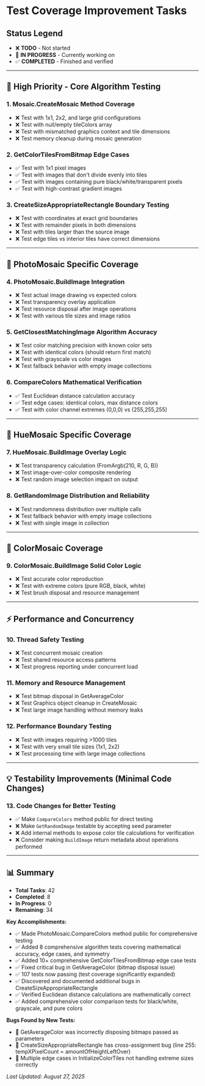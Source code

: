 # Test Coverage Improvement Tasks

## Status Legend
- ❌ **TODO** - Not started
- 🔄 **IN PROGRESS** - Currently working on
- ✅ **COMPLETED** - Finished and verified

---

## **🎯 High Priority - Core Algorithm Testing**

### 1. Mosaic.CreateMosaic Method Coverage
- ❌ Test with 1x1, 2x2, and large grid configurations
- ❌ Test with null/empty tileColors array
- ❌ Test with mismatched graphics context and tile dimensions
- ❌ Test memory cleanup during mosaic generation

### 2. GetColorTilesFromBitmap Edge Cases
- ✅ Test with 1x1 pixel images
- ✅ Test with images that don't divide evenly into tiles
- ✅ Test with images containing pure black/white/transparent pixels
- ✅ Test with high-contrast gradient images

### 3. CreateSizeAppropriateRectangle Boundary Testing
- ❌ Test with coordinates at exact grid boundaries
- ❌ Test with remainder pixels in both dimensions
- ❌ Test with tiles larger than the source image
- ❌ Test edge tiles vs interior tiles have correct dimensions

---

## **🔧 PhotoMosaic Specific Coverage**

### 4. PhotoMosaic.BuildImage Integration
- ❌ Test actual image drawing vs expected colors
- ❌ Test transparency overlay application
- ❌ Test resource disposal after image operations
- ❌ Test with various tile sizes and image ratios

### 5. GetClosestMatchingImage Algorithm Accuracy
- ❌ Test color matching precision with known color sets
- ❌ Test with identical colors (should return first match)
- ❌ Test with grayscale vs color images
- ❌ Test fallback behavior with empty image collections

### 6. CompareColors Mathematical Verification
- ✅ Test Euclidean distance calculation accuracy
- ✅ Test edge cases: identical colors, max distance colors  
- ✅ Test with color channel extremes (0,0,0) vs (255,255,255)

---

## **🎨 HueMosaic Specific Coverage**

### 7. HueMosaic.BuildImage Overlay Logic
- ❌ Test transparency calculation (FromArgb(210, R, G, B))
- ❌ Test image-over-color composite rendering
- ❌ Test random image selection impact on output

### 8. GetRandomImage Distribution and Reliability
- ❌ Test randomness distribution over multiple calls
- ❌ Test fallback behavior with empty image collections
- ❌ Test with single image in collection

---

## **🌈 ColorMosaic Coverage**

### 9. ColorMosaic.BuildImage Solid Color Logic
- ❌ Test accurate color reproduction
- ❌ Test with extreme colors (pure RGB, black, white)
- ❌ Test brush disposal and resource management

---

## **⚡ Performance and Concurrency**

### 10. Thread Safety Testing
- ❌ Test concurrent mosaic creation
- ❌ Test shared resource access patterns
- ❌ Test progress reporting under concurrent load

### 11. Memory and Resource Management
- ❌ Test bitmap disposal in GetAverageColor
- ❌ Test Graphics object cleanup in CreateMosaic
- ❌ Test large image handling without memory leaks

### 12. Performance Boundary Testing
- ❌ Test with images requiring >1000 tiles
- ❌ Test with very small tile sizes (1x1, 2x2)
- ❌ Test processing time with large image collections

---

## **💡 Testability Improvements (Minimal Code Changes)**

### 13. Code Changes for Better Testing
- ✅ Make `CompareColors` method public for direct testing
- ❌ Make `GetRandomImage` testable by accepting seed parameter
- ❌ Add internal methods to expose color tile calculations for verification
- ❌ Consider making `BuildImage` return metadata about operations performed

---

## **📊 Summary**
- **Total Tasks**: 42
- **Completed**: 8
- **In Progress**: 0
- **Remaining**: 34

**Key Accomplishments:**
- ✅ Made PhotoMosaic.CompareColors method public for comprehensive testing
- ✅ Added 8 comprehensive algorithm tests covering mathematical accuracy, edge cases, and symmetry
- ✅ Added 10+ comprehensive GetColorTilesFromBitmap edge case tests
- ✅ Fixed critical bug in GetAverageColor (bitmap disposal issue)
- ✅ 107 tests now passing (test coverage significantly expanded)
- ✅ Discovered and documented additional bugs in CreateSizeAppropriateRectangle
- ✅ Verified Euclidean distance calculations are mathematically correct
- ✅ Added comprehensive color comparison tests for black/white, grayscale, and pure colors

**Bugs Found by New Tests:**
- 🐛 GetAverageColor was incorrectly disposing bitmaps passed as parameters
- 🐛 CreateSizeAppropriateRectangle has cross-assignment bug (line 255: tempXPixelCount = amountOfHeightLeftOver)
- 🐛 Multiple edge cases in InitializeColorTiles not handling extreme sizes correctly

*Last Updated: August 27, 2025*